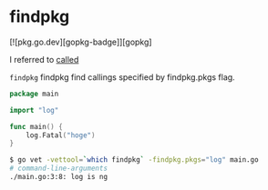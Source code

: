 # findpkg

[![pkg.go.dev][gopkg-badge]][gopkg]

I referred to [called](https://github.com/gostaticanalysis/called)

`findpkg` findpkg find callings specified by findpkg.pkgs flag.

```go
package main

import "log"

func main() {
	log.Fatal("hoge")
}
```

```sh
$ go vet -vettool=`which findpkg` -findpkg.pkgs="log" main.go
# command-line-arguments
./main.go:3:8: log is ng
```
